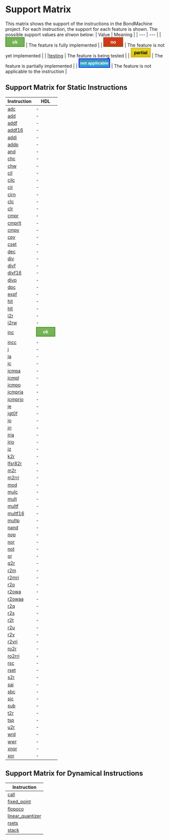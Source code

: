 # Support Matrix

This matrix shows the support of the instructions in the BondMachine project. For each instruction, the
support for each feature is shown. The possible support values are shwon below:
| Value | Meaning |
| --- | --- |
| ![ok](iconok.png) | The feature is fully implemented |
| ![no](iconno.png) | The feature is not yet implemented |
| |[testing](icontesting.png) | The feature is being tested |
| ![partial](iconpartial.png) | The feature is partially implemented |
| ![notapplicable](iconnotapplicable.png) | The feature is not applicable to the instruction |

## Support Matrix for Static Instructions

| Instruction | HDL |
| --- | --- |
| [adc](adc.md) | - |
| [add](add.md) | - |
| [addf](addf.md) | - |
| [addf16](addf16.md) | - |
| [addi](addi.md) | - |
| [addp](addp.md) | - |
| [and](and.md) | - |
| [chc](chc.md) | - |
| [chw](chw.md) | - |
| [cil](cil.md) | - |
| [cilc](cilc.md) | - |
| [cir](cir.md) | - |
| [cirn](cirn.md) | - |
| [clc](clc.md) | - |
| [clr](clr.md) | - |
| [cmpr](cmpr.md) | - |
| [cmprlt](cmprlt.md) | - |
| [cmpv](cmpv.md) | - |
| [cpy](cpy.md) | - |
| [cset](cset.md) | - |
| [dec](dec.md) | - |
| [div](div.md) | - |
| [divf](divf.md) | - |
| [divf16](divf16.md) | - |
| [divp](divp.md) | - |
| [dpc](dpc.md) | - |
| [expf](expf.md) | - |
| [hit](hit.md) | - |
| [hlt](hlt.md) | - |
| [i2r](i2r.md) | - |
| [i2rw](i2rw.md) | - |
| [inc](inc.md) | ![ok](iconok.png) |
| [incc](incc.md) | - |
| [j](j.md) | - |
| [ja](ja.md) | - |
| [jc](jc.md) | - |
| [jcmpa](jcmpa.md) | - |
| [jcmpl](jcmpl.md) | - |
| [jcmpo](jcmpo.md) | - |
| [jcmpria](jcmpria.md) | - |
| [jcmprio](jcmprio.md) | - |
| [je](je.md) | - |
| [jgt0f](jgt0f.md) | - |
| [jo](jo.md) | - |
| [jri](jri.md) | - |
| [jria](jria.md) | - |
| [jrio](jrio.md) | - |
| [jz](jz.md) | - |
| [k2r](k2r.md) | - |
| [lfsr82r](lfsr82r.md) | - |
| [m2r](m2r.md) | - |
| [m2rri](m2rri.md) | - |
| [mod](mod.md) | - |
| [mulc](mulc.md) | - |
| [mult](mult.md) | - |
| [multf](multf.md) | - |
| [multf16](multf16.md) | - |
| [multp](multp.md) | - |
| [nand](nand.md) | - |
| [nop](nop.md) | - |
| [nor](nor.md) | - |
| [not](not.md) | - |
| [or](or.md) | - |
| [q2r](q2r.md) | - |
| [r2m](r2m.md) | - |
| [r2mri](r2mri.md) | - |
| [r2o](r2o.md) | - |
| [r2owa](r2owa.md) | - |
| [r2owaa](r2owaa.md) | - |
| [r2q](r2q.md) | - |
| [r2s](r2s.md) | - |
| [r2t](r2t.md) | - |
| [r2u](r2u.md) | - |
| [r2v](r2v.md) | - |
| [r2vri](r2vri.md) | - |
| [ro2r](ro2r.md) | - |
| [ro2rri](ro2rri.md) | - |
| [rsc](rsc.md) | - |
| [rset](rset.md) | - |
| [s2r](s2r.md) | - |
| [saj](saj.md) | - |
| [sbc](sbc.md) | - |
| [sic](sic.md) | - |
| [sub](sub.md) | - |
| [t2r](t2r.md) | - |
| [tsp](tsp.md) | - |
| [u2r](u2r.md) | - |
| [wrd](wrd.md) | - |
| [wwr](wwr.md) | - |
| [xnor](xnor.md) | - |
| [xor](xor.md) | - |

## Support Matrix for Dynamical Instructions

| Instruction |
| --- |
| [call](call.md) |
| [fixed_point](fixed_point.md) |
| [flopoco](flopoco.md) |
| [linear_quantizer](linear_quantizer.md) |
| [rsets](rsets.md) |
| [stack](stack.md) |
